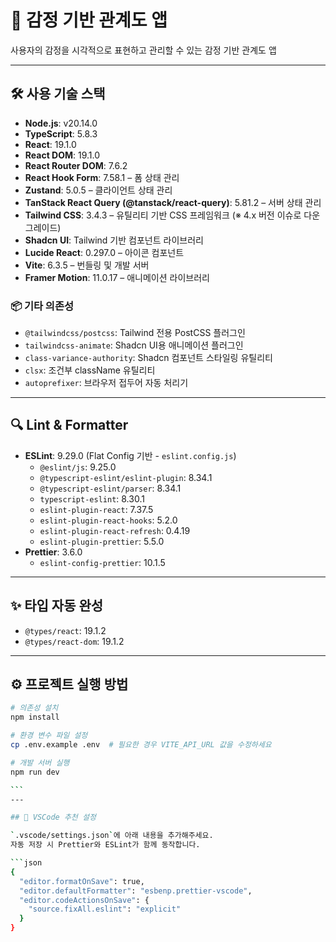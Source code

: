 # 📌 감정 기반 관계도 앱

사용자의 감정을 시각적으로 표현하고 관리할 수 있는 감정 기반 관계도 앱

---

## 🛠 사용 기술 스택

- **Node.js**: v20.14.0
- **TypeScript**: 5.8.3
- **React**: 19.1.0
- **React DOM**: 19.1.0
- **React Router DOM**: 7.6.2
- **React Hook Form**: 7.58.1 – 폼 상태 관리
- **Zustand**: 5.0.5 – 클라이언트 상태 관리
- **TanStack React Query (@tanstack/react-query)**: 5.81.2 – 서버 상태 관리
- **Tailwind CSS**: 3.4.3 – 유틸리티 기반 CSS 프레임워크 (※ 4.x 버전 이슈로 다운그레이드)
- **Shadcn UI**: Tailwind 기반 컴포넌트 라이브러리
- **Lucide React**: 0.297.0 – 아이콘 컴포넌트
- **Vite**: 6.3.5 – 번들링 및 개발 서버
- **Framer Motion**: 11.0.17 – 애니메이션 라이브러리

### 📦 기타 의존성

- `@tailwindcss/postcss`: Tailwind 전용 PostCSS 플러그인
- `tailwindcss-animate`: Shadcn UI용 애니메이션 플러그인
- `class-variance-authority`: Shadcn 컴포넌트 스타일링 유틸리티
- `clsx`: 조건부 className 유틸리티
- `autoprefixer`: 브라우저 접두어 자동 처리기

---

## 🔍 Lint & Formatter

- **ESLint**: 9.29.0 (Flat Config 기반 - `eslint.config.js`)
  - `@eslint/js`: 9.25.0
  - `@typescript-eslint/eslint-plugin`: 8.34.1
  - `@typescript-eslint/parser`: 8.34.1
  - `typescript-eslint`: 8.30.1
  - `eslint-plugin-react`: 7.37.5
  - `eslint-plugin-react-hooks`: 5.2.0
  - `eslint-plugin-react-refresh`: 0.4.19
  - `eslint-plugin-prettier`: 5.5.0
- **Prettier**: 3.6.0
  - `eslint-config-prettier`: 10.1.5

---

## ✨ 타입 자동 완성

- `@types/react`: 19.1.2
- `@types/react-dom`: 19.1.2

---

## ⚙️ 프로젝트 실행 방법

````bash
# 의존성 설치
npm install

# 환경 변수 파일 설정
cp .env.example .env  # 필요한 경우 VITE_API_URL 값을 수정하세요

# 개발 서버 실행
npm run dev

```
---

## 🧩 VSCode 추천 설정

`.vscode/settings.json`에 아래 내용을 추가해주세요.
자동 저장 시 Prettier와 ESLint가 함께 동작합니다.

```json
{
  "editor.formatOnSave": true,
  "editor.defaultFormatter": "esbenp.prettier-vscode",
  "editor.codeActionsOnSave": {
    "source.fixAll.eslint": "explicit"
  }
}
````
